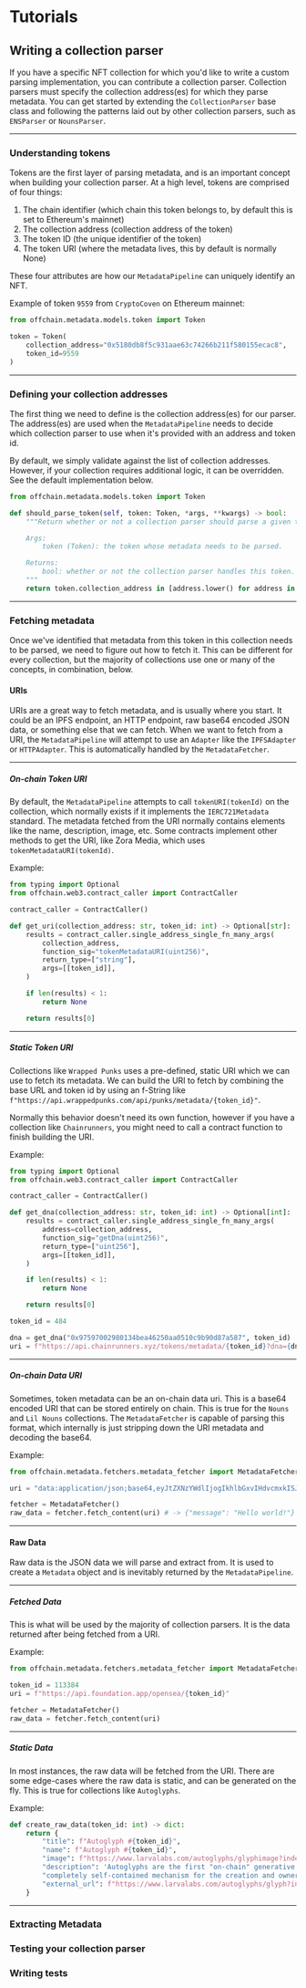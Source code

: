 # Tutorials

## Writing a collection parser

If you have a specific NFT collection for which you'd like to write a custom parsing implementation, you can
contribute a collection parser. Collection parsers must specify the collection address(es) for which they parse metadata.
You can get started by extending the `CollectionParser` base class and following the patterns laid out by other
collection parsers, such as `ENSParser` or `NounsParser`.

---

### Understanding tokens

Tokens are the first layer of parsing metadata, and is an important concept when building your collection parser.
At a high level, tokens are comprised of four things:

1. The chain identifier (which chain this token belongs to, by default this is set to Ethereum's mainnet)
2. The collection address (collection address of the token)
3. The token ID (the unique identifier of the token)
4. The token URI (where the metadata lives, this by default is normally None)

These four attributes are how our `MetadataPipeline` can uniquely identify an NFT.

Example of token `9559` from `CryptoCoven` on Ethereum mainnet:

```python
from offchain.metadata.models.token import Token

token = Token(
    collection_address="0x5180db8f5c931aae63c74266b211f580155ecac8",
    token_id=9559
)
```

---

### Defining your collection addresses

The first thing we need to define is the collection address(es) for our parser. The address(es) are used
when the `MetadataPipeline` needs to decide which collection parser to use when it's provided with an address and token id.

By default, we simply validate against the list of collection addresses. However, if your collection requires
additional logic, it can be overridden. See the default implementation below.

```python
from offchain.metadata.models.token import Token

def should_parse_token(self, token: Token, *args, **kwargs) -> bool:
    """Return whether or not a collection parser should parse a given token.

    Args:
        token (Token): the token whose metadata needs to be parsed.

    Returns:
        bool: whether or not the collection parser handles this token.
    """
    return token.collection_address in [address.lower() for address in self._COLLECTION_ADDRESSES]
```

---

### Fetching metadata

Once we've identified that metadata from this token in this collection needs to be parsed, we need
to figure out how to fetch it. This can be different for every collection, but the majority of collections
use one or many of the concepts, in combination, below.

#### URIs

URIs are a great way to fetch metadata, and is usually where you start. It could be an IPFS endpoint, an HTTP endpoint, raw base64 encoded
JSON data, or something else that we can fetch. When we want to fetch from a URI, the `MetadataPipeline` will attempt to use
an `Adapter` like the `IPFSAdapter` or `HTTPAdapter`. This is automatically handled by the `MetadataFetcher`.

---

##### On-chain Token URI

By default, the `MetadataPipeline` attempts to call `tokenURI(tokenId)` on the collection, which normally exists
if it implements the `IERC721Metadata` standard. The metadata fetched from the URI normally contains elements like the name,
description, image, etc. Some contracts implement other methods to get the URI, like Zora Media, which uses `tokenMetadataURI(tokenId)`.

Example:

```python
from typing import Optional
from offchain.web3.contract_caller import ContractCaller

contract_caller = ContractCaller()

def get_uri(collection_address: str, token_id: int) -> Optional[str]:
    results = contract_caller.single_address_single_fn_many_args(
        collection_address,
        function_sig="tokenMetadataURI(uint256)",
        return_type=["string"],
        args=[[token_id]],
    )

    if len(results) < 1:
        return None

    return results[0]
```

---

##### Static Token URI

Collections like `Wrapped Punks` uses a pre-defined, static URI which we can use to fetch its metadata. We can build
the URI to fetch by combining the base URL and token id by using an f-String like `f"https://api.wrappedpunks.com/api/punks/metadata/{token_id}"`.

Normally this behavior doesn't need its own function, however if you have a collection like `Chainrunners`, you might need to
call a contract function to finish building the URI.

Example:

```python
from typing import Optional
from offchain.web3.contract_caller import ContractCaller

contract_caller = ContractCaller()

def get_dna(collection_address: str, token_id: int) -> Optional[int]:
    results = contract_caller.single_address_single_fn_many_args(
        address=collection_address,
        function_sig="getDna(uint256)",
        return_type=["uint256"],
        args=[[token_id]],
    )

    if len(results) < 1:
        return None

    return results[0]

token_id = 484

dna = get_dna("0x97597002980134bea46250aa0510c9b90d87a587", token_id)
uri = f"https://api.chainrunners.xyz/tokens/metadata/{token_id}?dna={dna}"
```

---

##### On-chain Data URI

Sometimes, token metadata can be an on-chain data uri. This is a base64 encoded URI that can be stored entirely on chain.
This is true for the `Nouns` and `Lil Nouns` collections. The `MetadataFetcher` is capable of parsing this format, which internally is just stripping down
the URI metadata and decoding the base64.

Example:

```python
from offchain.metadata.fetchers.metadata_fetcher import MetadataFetcher

uri = "data:application/json;base64,eyJtZXNzYWdlIjogIkhlbGxvIHdvcmxkISJ9"

fetcher = MetadataFetcher()
raw_data = fetcher.fetch_content(uri) # -> {"message": "Hello world!"}

```

---

#### Raw Data

Raw data is the JSON data we will parse and extract from. It is used to create a `Metadata` object and
is inevitably returned by the `MetadataPipeline`.

---

##### Fetched Data

This is what will be used by the majority of collection parsers. It is the data returned after being fetched from a URI.

Example:

```python
from offchain.metadata.fetchers.metadata_fetcher import MetadataFetcher

token_id = 113384
uri = f"https://api.foundation.app/opensea/{token_id}"

fetcher = MetadataFetcher()
raw_data = fetcher.fetch_content(uri)
```

---

##### Static Data

In most instances, the raw data will be fetched from the URI. There are some edge-cases where the raw data is static, and can be generated on the fly.
This is true for collections like `Autoglyphs`.

Example:

```python
def create_raw_data(token_id: int) -> dict:
    return {
        "title": f"Autoglyph #{token_id}",
        "name": f"Autoglyph #{token_id}",
        "image": f"https://www.larvalabs.com/autoglyphs/glyphimage?index={token_id}",
        "description": 'Autoglyphs are the first "on-chain" generative art on the Ethereum blockchain. A '
        "completely self-contained mechanism for the creation and ownership of an artwork.",
        "external_url": f"https://www.larvalabs.com/autoglyphs/glyph?index={token_id}",
    }
```

---

### Extracting Metadata

### Testing your collection parser

### Writing tests
